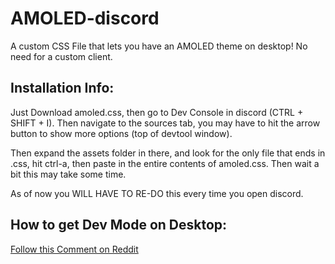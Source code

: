 # AMOLED-discord
 A custom CSS File that lets you have an AMOLED theme on desktop! No need for a custom client.

## Installation Info:
Just Download amoled.css, then go to Dev Console in discord (CTRL + SHIFT + I). Then navigate to the sources tab, you may have to hit the arrow button to show more options (top of devtool window).

Then expand the assets folder in there, and look for the only file that ends in .css, hit ctrl-a, then paste in the entire contents of amoled.css. Then wait a bit this may take some time. 

As of now you WILL HAVE TO RE-DO this every time you open discord.

## How to get Dev Mode on Desktop:
[Follow this Comment on Reddit](https://www.reddit.com/r/discordapp/comments/sc61n3/comment/hu4fw5x/)